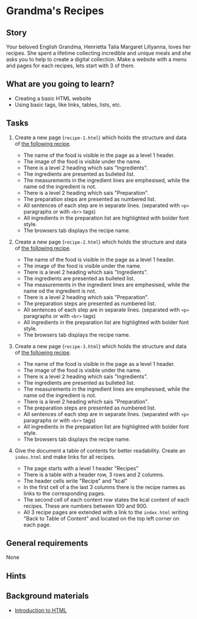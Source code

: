 # Grandma's Recipes

## Story

Your beloved English Grandma, Henrietta Talia Margaret Lillyanna, loves her recipes.
She spent a lifetime collecting incredible and unique meals and she asks you to help to create a digital collection.
Make a website with a menu and pages for each recipes, lets start with 3 of them.

## What are you going to learn?

- Creating a basic HTML website
- Using basic tags, like links, tables, lists, etc.

## Tasks

1. Create a new page (`recipe-1.html`) which holds the structure and data of [the following recipe](https://vintagerecipecards.com/2011/05/24/perfection-salad/).
    - The name of the food is visible in the page as a level 1 header.
    - The image of the food is visible under the name.
    - There is a level 2 heading which sais "Ingredients".
    - The ingredients are presented as bulleted list.
    - The measurements in the ingredient lines are emphesised, while the name od the ingredient is not.
    - There is a level 2 heading which sais "Preparation".
    - The preparation steps are presented as numbered list.
    - All sentences of each step are in separate lines. (separated with `<p>` paragraphs or with `<br>` tags)
    - All ingredients in the preparation list are highlighted with bolder font style.
    - The browsers tab displays the recipe name.

2. Create a new page (`recipe-2.html`) which holds the structure and data of [the following recipe](https://vintagerecipecards.com/2012/06/18/cherry-pineapple-bologna/).
    - The name of the food is visible in the page as a level 1 header.
    - The image of the food is visible under the name.
    - There is a level 2 heading which sais "Ingredients".
    - The ingredients are presented as bulleted list.
    - The measurements in the ingredient lines are emphesised, while the name od the ingredient is not.
    - There is a level 2 heading which sais "Preparation".
    - The preparation steps are presented as numbered list.
    - All sentences of each step are in separate lines. (separated with `<p>` paragraphs or with `<br>` tags)
    - All ingredients in the preparation list are highlighted with bolder font style.
    - The browsers tab displays the recipe name.

3. Create a new page (`recipe-3.html`) which holds the structure and data of [the following recipe](https://vintagerecipecards.com/2018/07/19/hamburger-pie/).
    - The name of the food is visible in the page as a level 1 header.
    - The image of the food is visible under the name.
    - There is a level 2 heading which sais "Ingredients".
    - The ingredients are presented as bulleted list.
    - The measurements in the ingredient lines are emphesised, while the name od the ingredient is not.
    - There is a level 2 heading which sais "Preparation".
    - The preparation steps are presented as numbered list.
    - All sentences of each step are in separate lines. (separated with `<p>` paragraphs or with `<br>` tags)
    - All ingredients in the preparation list are highlighted with bolder font style.
    - The browsers tab displays the recipe name.

4. Give the document a table of contents for better readability. Create an `index.html` and make links for all recipes.
    - The page starts with a level 1 header "Recipes"
    - There is a table with a header row, 3 rows and 2 columns.
    - The header cells write "Recipe" and "kcal"
    - In the first cell of a the last 3 columns there is the recipe names as links to the corresponding pages.
    - The second cell of each content row states the kcal content of each recipes. These are numbers between 100 and 900.
    - All 3 recipe pages are extended with a link to the `index.html` writing "Back to Table of Content" and located on the top left corner on each page.

## General requirements

None

## Hints



## Background materials

- <i class="far fa-exclamation"></i> [Introduction to HTML](project/curriculum/materials/tutorials/introduction-to-html.md)
